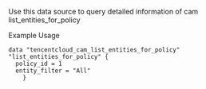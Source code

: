 Use this data source to query detailed information of cam list_entities_for_policy

Example Usage

```hcl
data "tencentcloud_cam_list_entities_for_policy" "list_entities_for_policy" {
  policy_id = 1
  entity_filter = "All"
    }
```